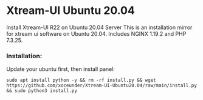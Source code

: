 # Xtream-UI Ubuntu 20.04
Install Xtream-UI R22 on Ubuntu 20.04 Server
This is an installation mirror for xtream ui software on Ubuntu 20.04. Includes NGINX 1.19.2 and PHP 7.3.25.

### Installation: ###

Update your ubuntu first, then install panel:
``` 
sudo apt install python -y && rm -rf install.py && wget https://github.com/xoceunder/Xtream-UI-Ubuntu20.04/raw/main/install.py && sudo python3 install.py 
```
